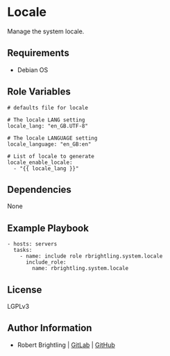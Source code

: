 Locale
======

Manage the system locale.

Requirements
------------

- Debian OS

Role Variables
--------------

```
# defaults file for locale

# The locale LANG setting
locale_lang: "en_GB.UTF-8"

# The locale LANGUAGE setting
locale_language: "en_GB:en"

# List of locale to generate
locale_enable_locale:
  - "{{ locale_lang }}"
```

Dependencies
------------

None

Example Playbook
----------------

```
- hosts: servers
  tasks:
    - name: include role rbrightling.system.locale
      include_role:
        name: rbrightling.system.locale
```

License
-------

LGPLv3

Author Information
------------------

- Robert Brightling | [GitLab](https://gitlab.com/brightling) | [GitHub](https://github.com/rbrightling)
